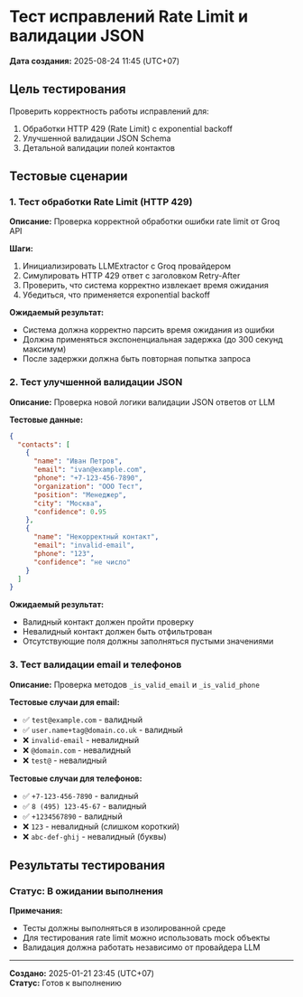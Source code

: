 # Тест исправлений Rate Limit и валидации JSON

**Дата создания:** 2025-08-24 11:45 (UTC+07)

## Цель тестирования
Проверить корректность работы исправлений для:
1. Обработки HTTP 429 (Rate Limit) с exponential backoff
2. Улучшенной валидации JSON Schema
3. Детальной валидации полей контактов

## Тестовые сценарии

### 1. Тест обработки Rate Limit (HTTP 429)

**Описание:** Проверка корректной обработки ошибки rate limit от Groq API

**Шаги:**
1. Инициализировать LLMExtractor с Groq провайдером
2. Симулировать HTTP 429 ответ с заголовком Retry-After
3. Проверить, что система корректно извлекает время ожидания
4. Убедиться, что применяется exponential backoff

**Ожидаемый результат:**
- Система должна корректно парсить время ожидания из ошибки
- Должна применяться экспоненциальная задержка (до 300 секунд максимум)
- После задержки должна быть повторная попытка запроса

### 2. Тест улучшенной валидации JSON

**Описание:** Проверка новой логики валидации JSON ответов от LLM

**Тестовые данные:**
```json
{
  "contacts": [
    {
      "name": "Иван Петров",
      "email": "ivan@example.com",
      "phone": "+7-123-456-7890",
      "organization": "ООО Тест",
      "position": "Менеджер",
      "city": "Москва",
      "confidence": 0.95
    },
    {
      "name": "Некорректный контакт",
      "email": "invalid-email",
      "phone": "123",
      "confidence": "не число"
    }
  ]
}
```

**Ожидаемый результат:**
- Валидный контакт должен пройти проверку
- Невалидный контакт должен быть отфильтрован
- Отсутствующие поля должны заполняться пустыми значениями

### 3. Тест валидации email и телефонов

**Описание:** Проверка методов `_is_valid_email` и `_is_valid_phone`

**Тестовые случаи для email:**
- ✅ `test@example.com` - валидный
- ✅ `user.name+tag@domain.co.uk` - валидный
- ❌ `invalid-email` - невалидный
- ❌ `@domain.com` - невалидный
- ❌ `test@` - невалидный

**Тестовые случаи для телефонов:**
- ✅ `+7-123-456-7890` - валидный
- ✅ `8 (495) 123-45-67` - валидный
- ✅ `+1234567890` - валидный
- ❌ `123` - невалидный (слишком короткий)
- ❌ `abc-def-ghij` - невалидный (буквы)

## Результаты тестирования

### Статус: В ожидании выполнения

**Примечания:**
- Тесты должны выполняться в изолированной среде
- Для тестирования rate limit можно использовать mock объекты
- Валидация должна работать независимо от провайдера LLM

---
**Создано:** 2025-01-21 23:45 (UTC+07)  
**Статус:** Готов к выполнению